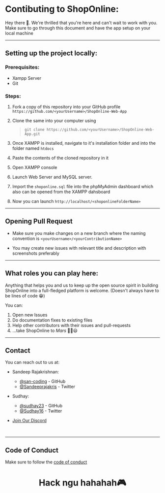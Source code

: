 # Contibuting to ShopOnline:

Hey there 👋. We're thrilled that you're here and can't wait to work with you. Make sure to go through this document and have the app setup on your local machine

---

## Setting up the project locally:

### Prerequisites:

-   Xampp Server
-   Git

### Steps:

1. Fork a copy of this repository into your GitHub profile `https://github.com/<yourUsername>/ShopOnline-Web-App`

2. Clone the same into your computer using

    > `git clone https://github.com/<yourUsername>/ShopOnline-Web-App.git`

3. Once XAMPP is installed, navigate to it's installation folder and into the folder named `htdocs`

4. Paste the contents of the cloned repository in it

5. Open XAMPP console

6. Launch Web Server and MySQL server.

7. Import the `shoponline.sql` file into the phpMyAdmin dashboard which also can be opened from the XAMPP dahsboard

8. Now you can launch `http://localhost/<shoponlineFolderName>`

---

## Opening Pull Request

-   Make sure you make changes on a new branch where the naming convention is `<yourUsername>/<yourContributionName>`

-   You may create new issues with relevant title and description with screenshots preferably

---

## What roles you can play here:

Anything that helps you and us to keep up the open source spirit in building ShopOnline into a full-fledged platform is welcome. (Doesn't always have to be lines of code 😁)

You can:

1. Open new Issues
2. Do documentation fixes to existing files
3. Help other contributors with their issues and pull-requests
4. ...take ShopOnline to _Mars_ 🐱‍🏍😃

---

## Contact

You can reach out to us at:

-   Sandeep Rajakrishnan:

    -   [@san-coding](https://github.com/san-coding) - GitHub
    -   [@Sandeeprajakris](https://twitter.com/Sandeeprajakris) - Twitter

-   Sudhay:
    -   [@sudhay23](https://github.com/sudhay23) - GitHub
    -   [@Sudhay16](https://twitter.com/Sudhay16) - Twitter

-   [Join Our Discord](https://discord.gg/yhtkaawfNq)
<br>

---

## Code of Conduct
Make sure to follow the [code of conduct](./CODE_OF_CONDUCT.md)

<center> 
    <h1><b>Hack ngu hahahah🎮</b></h1> 
</center>


